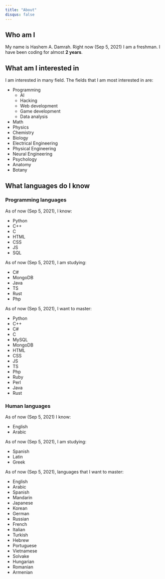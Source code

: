```yaml
---
title: "About"
disqus: false
---
```


## Who am I

My name is Hashem A. Damrah. Right now (Sep 5, 2021) I am a freshman. I have been coding for almost **2 years**.

## What am I interested in

I am interested in many field. The fields that I am most interested in are:

* Programming
  * AI
  * Hacking
  * Web development
  * Game development
  * Data analysis
* Math
* Physics
* Chemistry
* Biology
* Electrical Engineering
* Physical Engineering
* Neural Engineering
* Psychology
* Anatomy
* Botany

## What languages do I know

### Programming languages

As of now (Sep 5, 2021), I know:

* Python
* C++
* C
* HTML
* CSS
* JS
* SQL

As of now (Sep 5, 2021), I am studying:

* C#
* MongoDB
* Java
* TS
* Rust
* Php

As of now (Sep 5, 2021), I want to master:

* Python
* C++
* C#
* C
* MySQL
* MongoDB
* HTML
* CSS
* JS
* TS
* Php
* Ruby
* Perl
* Java
* Rust

### Human languages

As of now (Sep 5, 2021) I know:

* English
* Arabic

As of now (Sep 5, 2021), I am studying:

* Spanish
* Latin
* Greek

As of now (Sep 5, 2021), languages that I want to master:

* English
* Arabic
* Spanish
* Mandarin
* Japanese
* Korean
* German
* Russian
* French
* Italian
* Turkish
* Hebrew
* Portuguese
* Vietnamese
* Solvake
* Hungarian
* Romanian
* Armenian

